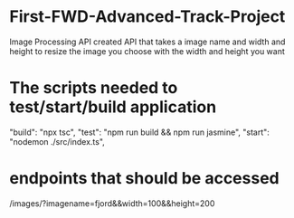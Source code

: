 # First-FWD-Advanced-Track-Project
 Image Processing API
  created API that takes a image name and width and height to resize the image you choose with the width and height you want
 
# The scripts needed to test/start/build application
 "build": "npx tsc",
 "test": "npm run build && npm run jasmine",
 "start": "nodemon ./src/index.ts",
 
 # endpoints that should be accessed 
  /images/?imagename=fjord&&width=100&&height=200
  
 
